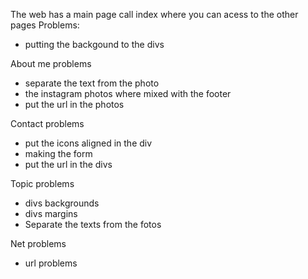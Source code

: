 The web has a main page call index where you can acess to the other pages
Problems:
- putting the backgound to the divs

About me problems
- separate the text from the photo
- the instagram photos where mixed with the footer
- put the url in the photos

Contact problems
- put the icons aligned in the div
- making the form 
- put the url in the divs

Topic problems
- divs backgrounds
- divs margins 
- Separate the texts from the fotos

Net problems
- url problems
